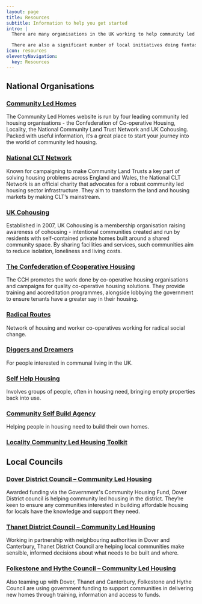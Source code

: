 ```yaml
---
layout: page
title: Resources
subtitle: Information to help you get started
intro: |
  There are many organisations in the UK working to help community led housing become a mainstream housing option.

  There are also a significant number of local initiatives doing fantastic work across Kent.
icon: resources
eleventyNavigation:
  key: Resources
---
```

## National Organisations

### [Community Led Homes](https://www.communityledhomes.org.uk/)
The Community Led Homes website is run by four leading community led housing organisations - the Confederation of Co-operative Housing, Locality, the National Community Land Trust Network and UK Cohousing. Packed with useful information, it’s a great place to start your journey into the world of community led housing.

### [National CLT Network](http://www.communitylandtrusts.org.uk/)
Known for campaigning to make Community Land Trusts a key part of solving housing problems across England and Wales, the National CLT Network is an official charity that advocates for a robust community led housing sector infrastructure. They aim to transform the land and housing markets by making CLT’s mainstream.

### [UK Cohousing](https://cohousing.org.uk/)
Established in 2007, UK Cohousing is a membership organisation raising awareness of cohousing - intentional communities created and run by residents with self-contained private homes built around a shared community space. By sharing facilities and services, such communities aim to reduce isolation, loneliness and living costs.

### [The Confederation of Cooperative Housing](https://www.cch.coop/)
The CCH promotes the work done by co-operative housing organisations and campaigns for quality co-operative housing solutions. They provide training and accreditation programmes, alongside lobbying the government to ensure tenants have a greater say in their housing.

### [Radical Routes](https://www.radicalroutes.org.uk/)
Network of housing and worker co-operatives working for radical social change.

### [Diggers and Dreamers](https://www.diggersanddreamers.org.uk/)
For people interested in communal living in the UK.

### [Self Help Housing](http://self-help-housing.org/)
Involves groups of people, often in housing need, bringing empty properties back into use.

### [Community Self Build Agency](https://www.communityselfbuildagency.org.uk/)
Helping people in housing need to build their own homes.

### [Locality Community Led Housing Toolkit](https://mycommunity.org.uk/community-led-housing-toolkit-1-getting-your-community-led-housing-project-up-and-running)

## Local Councils

### [Dover District Council – Community Led Housing](https://www.dover.gov.uk/Housing/Community-Housing/Community-Housing.aspx)
Awarded funding via the Government's Community Housing Fund, Dover District council is helping community led housing in the district. They’re keen to ensure any communities interested in building affordable housing for locals have the knowledge and support they need.

### [Thanet District Council – Community Led Housing](https://www.thanet.gov.uk/info-pages/community-led-housing/)
Working in partnership with neighbouring authorities in Dover and Canterbury, Thanet  District Council are helping local communities make sensible, informed decisions about what needs to be built and where.

### [Folkestone and Hythe Council – Community Led Housing](https://folkestone-hythe.gov.uk/communityledhousing)
Also teaming up with Dover, Thanet and Canterbury, Folkestone and Hythe Council are using government funding to support communities in delivering new homes through training, information and access to funds.